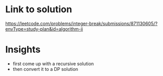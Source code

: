 # Link to solution
https://leetcode.com/problems/integer-break/submissions/871130605/?envType=study-plan&id=algorithm-ii

# Insights
* first come up with a recursive solution
* then convert it to a DP solution
